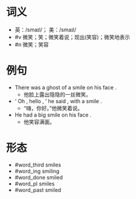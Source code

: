# 词义
- 英：/smaɪl/； 美：/smaɪl/
- #v 微笑；笑；微笑着说；现出(笑容)；微笑地表示
- #n 微笑；笑容
# 例句
- There was a ghost of a smile on his face .
	- 他脸上露出隐隐的一丝微笑。
- ‘ Oh , hello , ’ he said , with a smile .
	- “嗨，你好。”他微笑着说。
- He had a big smile on his face .
	- 他笑容满面。
# 形态
- #word_third smiles
- #word_ing smiling
- #word_done smiled
- #word_pl smiles
- #word_past smiled
